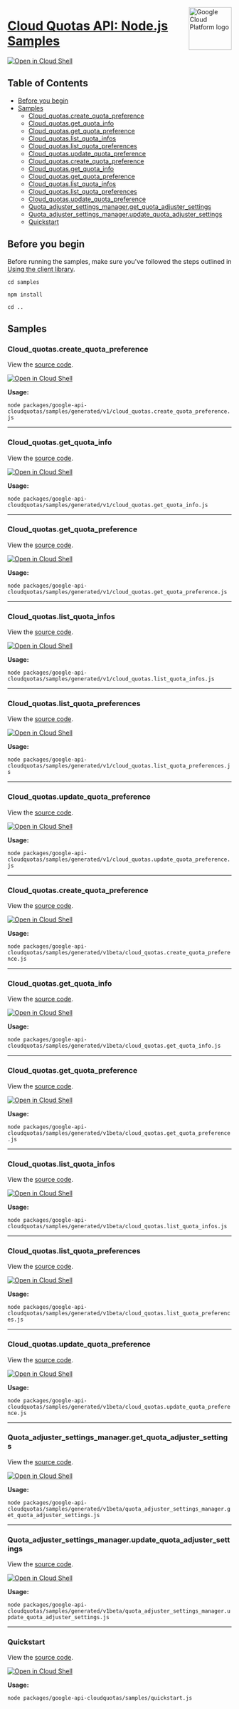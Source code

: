 [//]: # "This README.md file is auto-generated, all changes to this file will be lost."
[//]: # "To regenerate it, use `python -m synthtool`."
<img src="https://avatars2.githubusercontent.com/u/2810941?v=3&s=96" alt="Google Cloud Platform logo" title="Google Cloud Platform" align="right" height="96" width="96"/>

# [Cloud Quotas API: Node.js Samples](https://github.com/googleapis/google-cloud-node)

[![Open in Cloud Shell][shell_img]][shell_link]



## Table of Contents

* [Before you begin](#before-you-begin)
* [Samples](#samples)
  * [Cloud_quotas.create_quota_preference](#cloud_quotas.create_quota_preference)
  * [Cloud_quotas.get_quota_info](#cloud_quotas.get_quota_info)
  * [Cloud_quotas.get_quota_preference](#cloud_quotas.get_quota_preference)
  * [Cloud_quotas.list_quota_infos](#cloud_quotas.list_quota_infos)
  * [Cloud_quotas.list_quota_preferences](#cloud_quotas.list_quota_preferences)
  * [Cloud_quotas.update_quota_preference](#cloud_quotas.update_quota_preference)
  * [Cloud_quotas.create_quota_preference](#cloud_quotas.create_quota_preference)
  * [Cloud_quotas.get_quota_info](#cloud_quotas.get_quota_info)
  * [Cloud_quotas.get_quota_preference](#cloud_quotas.get_quota_preference)
  * [Cloud_quotas.list_quota_infos](#cloud_quotas.list_quota_infos)
  * [Cloud_quotas.list_quota_preferences](#cloud_quotas.list_quota_preferences)
  * [Cloud_quotas.update_quota_preference](#cloud_quotas.update_quota_preference)
  * [Quota_adjuster_settings_manager.get_quota_adjuster_settings](#quota_adjuster_settings_manager.get_quota_adjuster_settings)
  * [Quota_adjuster_settings_manager.update_quota_adjuster_settings](#quota_adjuster_settings_manager.update_quota_adjuster_settings)
  * [Quickstart](#quickstart)

## Before you begin

Before running the samples, make sure you've followed the steps outlined in
[Using the client library](https://github.com/googleapis/google-cloud-node#using-the-client-library).

`cd samples`

`npm install`

`cd ..`

## Samples



### Cloud_quotas.create_quota_preference

View the [source code](https://github.com/googleapis/google-cloud-node/blob/main/packages/google-api-cloudquotas/samples/generated/v1/cloud_quotas.create_quota_preference.js).

[![Open in Cloud Shell][shell_img]](https://console.cloud.google.com/cloudshell/open?git_repo=https://github.com/googleapis/google-cloud-node&page=editor&open_in_editor=packages/google-api-cloudquotas/samples/generated/v1/cloud_quotas.create_quota_preference.js,samples/README.md)

__Usage:__


`node packages/google-api-cloudquotas/samples/generated/v1/cloud_quotas.create_quota_preference.js`


-----




### Cloud_quotas.get_quota_info

View the [source code](https://github.com/googleapis/google-cloud-node/blob/main/packages/google-api-cloudquotas/samples/generated/v1/cloud_quotas.get_quota_info.js).

[![Open in Cloud Shell][shell_img]](https://console.cloud.google.com/cloudshell/open?git_repo=https://github.com/googleapis/google-cloud-node&page=editor&open_in_editor=packages/google-api-cloudquotas/samples/generated/v1/cloud_quotas.get_quota_info.js,samples/README.md)

__Usage:__


`node packages/google-api-cloudquotas/samples/generated/v1/cloud_quotas.get_quota_info.js`


-----




### Cloud_quotas.get_quota_preference

View the [source code](https://github.com/googleapis/google-cloud-node/blob/main/packages/google-api-cloudquotas/samples/generated/v1/cloud_quotas.get_quota_preference.js).

[![Open in Cloud Shell][shell_img]](https://console.cloud.google.com/cloudshell/open?git_repo=https://github.com/googleapis/google-cloud-node&page=editor&open_in_editor=packages/google-api-cloudquotas/samples/generated/v1/cloud_quotas.get_quota_preference.js,samples/README.md)

__Usage:__


`node packages/google-api-cloudquotas/samples/generated/v1/cloud_quotas.get_quota_preference.js`


-----




### Cloud_quotas.list_quota_infos

View the [source code](https://github.com/googleapis/google-cloud-node/blob/main/packages/google-api-cloudquotas/samples/generated/v1/cloud_quotas.list_quota_infos.js).

[![Open in Cloud Shell][shell_img]](https://console.cloud.google.com/cloudshell/open?git_repo=https://github.com/googleapis/google-cloud-node&page=editor&open_in_editor=packages/google-api-cloudquotas/samples/generated/v1/cloud_quotas.list_quota_infos.js,samples/README.md)

__Usage:__


`node packages/google-api-cloudquotas/samples/generated/v1/cloud_quotas.list_quota_infos.js`


-----




### Cloud_quotas.list_quota_preferences

View the [source code](https://github.com/googleapis/google-cloud-node/blob/main/packages/google-api-cloudquotas/samples/generated/v1/cloud_quotas.list_quota_preferences.js).

[![Open in Cloud Shell][shell_img]](https://console.cloud.google.com/cloudshell/open?git_repo=https://github.com/googleapis/google-cloud-node&page=editor&open_in_editor=packages/google-api-cloudquotas/samples/generated/v1/cloud_quotas.list_quota_preferences.js,samples/README.md)

__Usage:__


`node packages/google-api-cloudquotas/samples/generated/v1/cloud_quotas.list_quota_preferences.js`


-----




### Cloud_quotas.update_quota_preference

View the [source code](https://github.com/googleapis/google-cloud-node/blob/main/packages/google-api-cloudquotas/samples/generated/v1/cloud_quotas.update_quota_preference.js).

[![Open in Cloud Shell][shell_img]](https://console.cloud.google.com/cloudshell/open?git_repo=https://github.com/googleapis/google-cloud-node&page=editor&open_in_editor=packages/google-api-cloudquotas/samples/generated/v1/cloud_quotas.update_quota_preference.js,samples/README.md)

__Usage:__


`node packages/google-api-cloudquotas/samples/generated/v1/cloud_quotas.update_quota_preference.js`


-----




### Cloud_quotas.create_quota_preference

View the [source code](https://github.com/googleapis/google-cloud-node/blob/main/packages/google-api-cloudquotas/samples/generated/v1beta/cloud_quotas.create_quota_preference.js).

[![Open in Cloud Shell][shell_img]](https://console.cloud.google.com/cloudshell/open?git_repo=https://github.com/googleapis/google-cloud-node&page=editor&open_in_editor=packages/google-api-cloudquotas/samples/generated/v1beta/cloud_quotas.create_quota_preference.js,samples/README.md)

__Usage:__


`node packages/google-api-cloudquotas/samples/generated/v1beta/cloud_quotas.create_quota_preference.js`


-----




### Cloud_quotas.get_quota_info

View the [source code](https://github.com/googleapis/google-cloud-node/blob/main/packages/google-api-cloudquotas/samples/generated/v1beta/cloud_quotas.get_quota_info.js).

[![Open in Cloud Shell][shell_img]](https://console.cloud.google.com/cloudshell/open?git_repo=https://github.com/googleapis/google-cloud-node&page=editor&open_in_editor=packages/google-api-cloudquotas/samples/generated/v1beta/cloud_quotas.get_quota_info.js,samples/README.md)

__Usage:__


`node packages/google-api-cloudquotas/samples/generated/v1beta/cloud_quotas.get_quota_info.js`


-----




### Cloud_quotas.get_quota_preference

View the [source code](https://github.com/googleapis/google-cloud-node/blob/main/packages/google-api-cloudquotas/samples/generated/v1beta/cloud_quotas.get_quota_preference.js).

[![Open in Cloud Shell][shell_img]](https://console.cloud.google.com/cloudshell/open?git_repo=https://github.com/googleapis/google-cloud-node&page=editor&open_in_editor=packages/google-api-cloudquotas/samples/generated/v1beta/cloud_quotas.get_quota_preference.js,samples/README.md)

__Usage:__


`node packages/google-api-cloudquotas/samples/generated/v1beta/cloud_quotas.get_quota_preference.js`


-----




### Cloud_quotas.list_quota_infos

View the [source code](https://github.com/googleapis/google-cloud-node/blob/main/packages/google-api-cloudquotas/samples/generated/v1beta/cloud_quotas.list_quota_infos.js).

[![Open in Cloud Shell][shell_img]](https://console.cloud.google.com/cloudshell/open?git_repo=https://github.com/googleapis/google-cloud-node&page=editor&open_in_editor=packages/google-api-cloudquotas/samples/generated/v1beta/cloud_quotas.list_quota_infos.js,samples/README.md)

__Usage:__


`node packages/google-api-cloudquotas/samples/generated/v1beta/cloud_quotas.list_quota_infos.js`


-----




### Cloud_quotas.list_quota_preferences

View the [source code](https://github.com/googleapis/google-cloud-node/blob/main/packages/google-api-cloudquotas/samples/generated/v1beta/cloud_quotas.list_quota_preferences.js).

[![Open in Cloud Shell][shell_img]](https://console.cloud.google.com/cloudshell/open?git_repo=https://github.com/googleapis/google-cloud-node&page=editor&open_in_editor=packages/google-api-cloudquotas/samples/generated/v1beta/cloud_quotas.list_quota_preferences.js,samples/README.md)

__Usage:__


`node packages/google-api-cloudquotas/samples/generated/v1beta/cloud_quotas.list_quota_preferences.js`


-----




### Cloud_quotas.update_quota_preference

View the [source code](https://github.com/googleapis/google-cloud-node/blob/main/packages/google-api-cloudquotas/samples/generated/v1beta/cloud_quotas.update_quota_preference.js).

[![Open in Cloud Shell][shell_img]](https://console.cloud.google.com/cloudshell/open?git_repo=https://github.com/googleapis/google-cloud-node&page=editor&open_in_editor=packages/google-api-cloudquotas/samples/generated/v1beta/cloud_quotas.update_quota_preference.js,samples/README.md)

__Usage:__


`node packages/google-api-cloudquotas/samples/generated/v1beta/cloud_quotas.update_quota_preference.js`


-----




### Quota_adjuster_settings_manager.get_quota_adjuster_settings

View the [source code](https://github.com/googleapis/google-cloud-node/blob/main/packages/google-api-cloudquotas/samples/generated/v1beta/quota_adjuster_settings_manager.get_quota_adjuster_settings.js).

[![Open in Cloud Shell][shell_img]](https://console.cloud.google.com/cloudshell/open?git_repo=https://github.com/googleapis/google-cloud-node&page=editor&open_in_editor=packages/google-api-cloudquotas/samples/generated/v1beta/quota_adjuster_settings_manager.get_quota_adjuster_settings.js,samples/README.md)

__Usage:__


`node packages/google-api-cloudquotas/samples/generated/v1beta/quota_adjuster_settings_manager.get_quota_adjuster_settings.js`


-----




### Quota_adjuster_settings_manager.update_quota_adjuster_settings

View the [source code](https://github.com/googleapis/google-cloud-node/blob/main/packages/google-api-cloudquotas/samples/generated/v1beta/quota_adjuster_settings_manager.update_quota_adjuster_settings.js).

[![Open in Cloud Shell][shell_img]](https://console.cloud.google.com/cloudshell/open?git_repo=https://github.com/googleapis/google-cloud-node&page=editor&open_in_editor=packages/google-api-cloudquotas/samples/generated/v1beta/quota_adjuster_settings_manager.update_quota_adjuster_settings.js,samples/README.md)

__Usage:__


`node packages/google-api-cloudquotas/samples/generated/v1beta/quota_adjuster_settings_manager.update_quota_adjuster_settings.js`


-----




### Quickstart

View the [source code](https://github.com/googleapis/google-cloud-node/blob/main/packages/google-api-cloudquotas/samples/quickstart.js).

[![Open in Cloud Shell][shell_img]](https://console.cloud.google.com/cloudshell/open?git_repo=https://github.com/googleapis/google-cloud-node&page=editor&open_in_editor=packages/google-api-cloudquotas/samples/quickstart.js,samples/README.md)

__Usage:__


`node packages/google-api-cloudquotas/samples/quickstart.js`






[shell_img]: https://gstatic.com/cloudssh/images/open-btn.png
[shell_link]: https://console.cloud.google.com/cloudshell/open?git_repo=https://github.com/googleapis/google-cloud-node&page=editor&open_in_editor=samples/README.md
[product-docs]: https://cloud.google.com/docs/quota/api-overview
